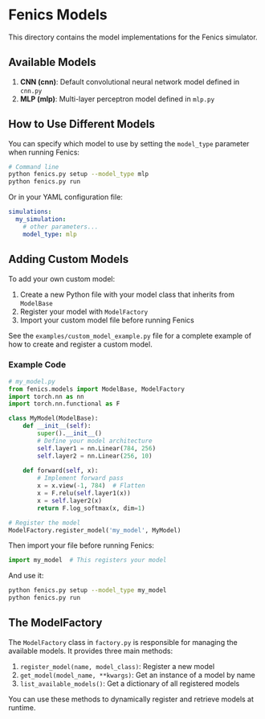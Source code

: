 # Fenics Models

This directory contains the model implementations for the Fenics simulator.

## Available Models

1. **CNN (cnn)**: Default convolutional neural network model defined in `cnn.py`
2. **MLP (mlp)**: Multi-layer perceptron model defined in `mlp.py`

## How to Use Different Models

You can specify which model to use by setting the `model_type` parameter when running Fenics:

```bash
# Command line
python fenics.py setup --model_type mlp
python fenics.py run
```

Or in your YAML configuration file:

```yaml
simulations:
  my_simulation:
    # other parameters...
    model_type: mlp
```

## Adding Custom Models

To add your own custom model:

1. Create a new Python file with your model class that inherits from `ModelBase`
2. Register your model with `ModelFactory`
3. Import your custom model file before running Fenics

See the `examples/custom_model_example.py` file for a complete example of how to create and register a custom model.

### Example Code

```python
# my_model.py
from fenics.models import ModelBase, ModelFactory
import torch.nn as nn
import torch.nn.functional as F

class MyModel(ModelBase):
    def __init__(self):
        super().__init__()
        # Define your model architecture
        self.layer1 = nn.Linear(784, 256)
        self.layer2 = nn.Linear(256, 10)
    
    def forward(self, x):
        # Implement forward pass
        x = x.view(-1, 784)  # Flatten
        x = F.relu(self.layer1(x))
        x = self.layer2(x)
        return F.log_softmax(x, dim=1)

# Register the model
ModelFactory.register_model('my_model', MyModel)
```

Then import your file before running Fenics:

```python
import my_model  # This registers your model
```

And use it:

```bash
python fenics.py setup --model_type my_model
python fenics.py run
```

## The ModelFactory

The `ModelFactory` class in `factory.py` is responsible for managing the available models. It provides three main methods:

1. `register_model(name, model_class)`: Register a new model
2. `get_model(model_name, **kwargs)`: Get an instance of a model by name
3. `list_available_models()`: Get a dictionary of all registered models

You can use these methods to dynamically register and retrieve models at runtime.